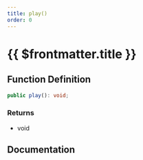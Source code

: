 ```yaml
---
title: play()
order: 0
---
```


# {{ $frontmatter.title }}

<!--@include: ./play_partial_header.md-->

## Function Definition

```ts
public play(): void;
```

### Returns

* void

## Documentation

<!--@include: ./play_partial_footer.md-->

